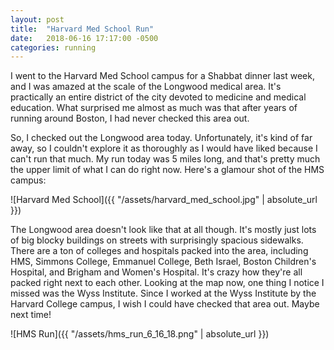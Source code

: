 ```yaml
---
layout: post
title:  "Harvard Med School Run"
date:   2018-06-16 17:17:00 -0500
categories: running
---
```


I went to the Harvard Med School campus for a Shabbat dinner last week, and I was amazed at the scale of the Longwood medical area. It's practically an entire district of the city devoted to medicine and medical education. What surprised me almost as much was that after years of running around Boston, I had never checked this area out.

So, I checked out the Longwood area today. Unfortunately, it's kind of far away, so I couldn't explore it as thoroughly as I would have liked because I can't run that much. My run today was 5 miles long, and that's pretty much the upper limit of what I can do right now. Here's a glamour shot of the HMS campus:

![Harvard Med School]({{ "/assets/harvard_med_school.jpg" | absolute_url }})

The Longwood area doesn't look like that at all though. It's mostly just lots of big blocky buildings on streets with surprisingly spacious sidewalks. There are a ton of colleges and hospitals packed into the area, including HMS, Simmons College, Emmanuel College, Beth Israel, Boston Children's Hospital, and Brigham and Women's Hospital. It's crazy how they're all packed right next to each other. Looking at the map now, one thing I notice I missed was the Wyss Institute. Since I worked at the Wyss Institute by the Harvard College campus, I wish I could have checked that area out. Maybe next time!

![HMS Run]({{ "/assets/hms_run_6_16_18.png" | absolute_url }})